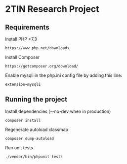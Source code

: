 # 2TIN Research Project
## Requirements
Install PHP >7.3
```
https://www.php.net/downloads
```
Install Composer
```
https://getcomposer.org/download/
```
Enable mysqli in the php.ini config file by adding this line:
```
extension=mysqli
```
## Running the project
Install dependencies (--no-dev when in production)
```
composer install
```
Regenerate autoload classmap
```
composer dump-autoload
```

Run unit tests
```
./vendor/bin/phpunit tests
```
